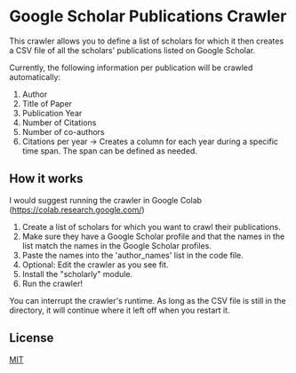 # Google Scholar Publications Crawler

This crawler allows you to define a list of scholars for which it then creates a CSV file of all the scholars' publications listed on Google Scholar.

Currently, the following information per publication will be crawled automatically:

1. Author
2. Title of Paper
3. Publication Year
4. Number of Citations
5. Number of co-authors
6. Citations per year -> Creates a column for each year during a specific time span. The span can be defined as needed.

## How it works

I would suggest running the crawler in Google Colab (https://colab.research.google.com/)

1. Create a list of scholars for which you want to crawl their publications.
2. Make sure they have a Google Scholar profile and that the names in the list match the names in the Google Scholar profiles.
3. Paste the names into the 'author_names' list in the code file.
4. Optional: Edit the crawler as you see fit.
5. Install the "scholarly" module.
6. Run the crawler!

You can interrupt the crawler's runtime. As long as the CSV file is still in the directory, it will continue where it left off when you restart it.


## License
[MIT](https://choosealicense.com/licenses/mit/)

